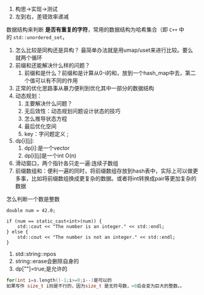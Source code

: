 1. 构思->实现->测试
2. 左到右，差错效率递减

数据结构来判断 **是否有重复的字符**，常用的数据结构为哈希集合（即 `C++` 中的 `std::unordered_set`，

1. 怎么比较是同构还是异构？
		最简单办法就是用umap/uset来进行比较。要么就两个循环
 2. 前缀和还能解决什么样的问题？
	 1. 前缀和是什么？前缀和是计算从0-i的和，放到一个hash_map中去，第二个值可以有不同的作用
3. 正常的优化思路事从暴力便利到优化其中一部分的数据结构
4. 动态规划：
	1. 主要解决什么问题？
	2. 无后效性：动态规划问题设计状态的技巧
	3. 怎么推导状态方程
	4. 最后优化空间
	5. key：字问题定义
;
 6. dp[i][j]:
	 1. dp[i]:是一个vector
	 2. dp[i][j]是一个int
O(n)
1. 滑动窗口，两个指针各只走一遍:连续子数组
2. 前缀数组和：便利一遍的同时，将前缀数组存放到hash表中，实际上可以做更多事，比如将前缀数组换成更复杂的数据。或者将int转换成pair等更加复杂的数据

怎么判断一个数是整数
```
double num = 42.0;

if (num == static_cast<int>(num)) {
    std::cout << "The number is an integer." << std::endl;
} else {
    std::cout << "The number is not an integer." << std::endl;
}

```

1. std::string::npos
2. string::erase会删除自身的
3. dp[""]=true;是允许的
```cpp
for(int i=s.length()-1;i>=0;i--)是可以的
如果写作 size_t i则是不行的，因为size_t 是无符号数，<0后会变为巨大的整数。。
```